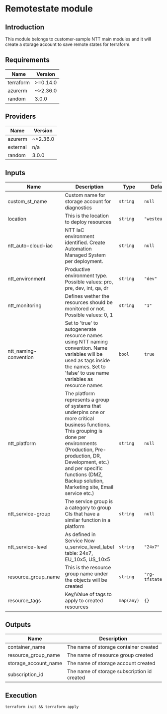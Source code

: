 # Remotestate module

## Introduction

This module belongs to customer-sample NTT main modules and it will create a storage account to save remote states for terraform.

## Requirements

| Name | Version |
|------|---------|
| terraform | >=0.14.0 |
| azurerm | ~>2.36.0 |
| random | 3.0.0 |

## Providers

| Name | Version |
|------|---------|
| azurerm | ~>2.36.0 |
| external | n/a |
| random | 3.0.0 |

## Inputs

| Name | Description | Type | Default | Required |
|------|-------------|------|---------|:--------:|
| custom\_st\_name | Custom name for storage account for diagnostics | `string` | `null` | no |
| location | This is the location to deploy resources | `string` | `"westeurope"` | no |
| ntt\_auto-cloud-iac | NTT IaC environment identified. Create Automation Managed System per deployment. | `string` | `null` | no |
| ntt\_environment | Productive environment type. Possible values: pro, pre, dev, int, qa, dr | `string` | `"dev"` | no |
| ntt\_monitoring | Defines wether the resources should be monitored or not. Possible values: 0, 1 | `string` | `"1"` | no |
| ntt\_naming-convention | Set to 'true' to autogenerate resource names using NTT naming convention. Name variables will be used as tags inside the names. Set to 'false' to use name variables as resource names | `bool` | `true` | no |
| ntt\_platform | The platform represents a group of systems that underpins one or more critical business functions. This grouping is done per environments (Production, Pre-production, DR, Development, etc.) and per specific functions (DMZ, Backup solution, Marketing site, Email service etc.) | `string` | `null` | no |
| ntt\_service-group | The service group is a category to group CIs that have a similar function in a platform | `string` | `null` | no |
| ntt\_service-level | As defined in Service Now u\_service\_level\_label table: 24x7, EU\_10x5, US\_10x5 | `string` | `"24x7"` | no |
| resource\_group\_name | This is the resource group name under the objects will be created | `string` | `"rg-tfstates"` | no |
| resource\_tags | Key/Value of tags to apply to created resources | `map(any)` | `{}` | no |

## Outputs

| Name | Description |
|------|-------------|
| container\_name | The name of storage container created |
| resource\_group\_name | The name of resource group created |
| storage\_account\_name | The name of storage account created |
| subscription\_id | The name of storage subscription id created |

## Execution

```shell
terraform init && terraform apply
```
